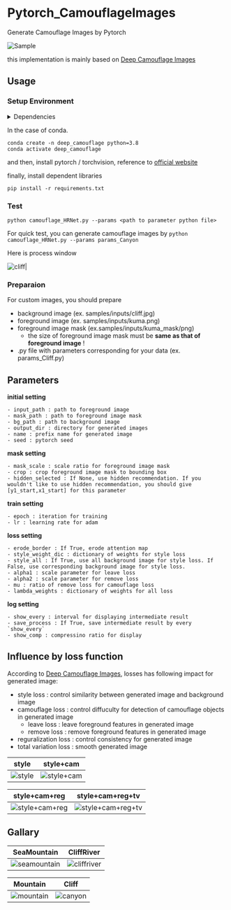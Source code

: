 # Pytorch_CamouflageImages
Generate Camouflage Images by Pytorch


![Sample](samples/camouflages/camouflage_canyon.png)

this implementation is mainly based on [Deep Camouflage Images](http://zhangqing-home.net/files/papers/2020/aaai2020.pdf) 

## Usage
### Setup Environment
<details>
<summary> Dependencies </summary>

- PyTorch (>= 1.7)
- torchvision
- tqdm
- albumentations
- scikit-learn==0.23.2
- opencv-contrib
</details>

In the case of conda.

```
conda create -n deep_camouflage python=3.8
conda activate deep_camouflage
```
and then, install pytorch / torchvision, reference to [official website](https://pytorch.org/get-started/locally/)

finally, install dependent libraries
```
pip install -r requirements.txt
```

### Test
```python camouflage_HRNet.py --params <path to parameter python file>```

For quick test, you can generate camouflage images by ```python camouflage_HRNet.py --params params_Canyon```

Here is process window

![cliff](samples/camouflages/window.png)|


### Preparaion
For custom images, you should prepare 
- background image (ex. samples/inputs/cliff.jpg)
- foreground image (ex. samples/inputs/kuma.png)
- foreground image mask (ex.samples/inputs/kuma_mask/png)
    - the size of foreground image mask must be **same as that of foreground image** !
- .py file with parameters corresponding for your data (ex. params_Cliff.py)

## Parameters
**initial setting**
```
- input_path : path to foreground image
- mask_path : path to foreground image mask
- bg_path : path to background image
- output_dir : directory for generated images
- name : prefix name for generated image
- seed : pytorch seed
```

**mask setting**
```
- mask_scale : scale ratio for foreground image mask
- crop : crop foreground image mask to bounding box
- hidden_selected : If None, use hidden recommendation. If you wouldn't like to use hidden recommendation, you should give [y1_start,x1_start] for this parameter
```

**train setting**
```
- epoch : iteration for training
- lr : learning rate for adam
```

**loss setting**
```
- erode_border : If True, erode attention map
- style_weight_dic : dictionary of weights for style loss
- style_all : If True, use all background image for style loss. If False, use corresponding background image for style loss.
- alpha1 : scale parameter for leave loss
- alpha2 : scale parameter for remove loss
- mu : ratio of remove loss for camouflage loss
- lambda_weights : dictionary of weights for all loss
```

**log setting**
```
- show_every : interval for displaying intermediate result
- save_process : If True, save intermediate result by every `show_every`
- show_comp : compressino ratio for display
```

## Influence by loss function
According to [Deep Camouflage Images](http://zhangqing-home.net/files/papers/2020/aaai2020.pdf), losses has following impact for generated image:

- style loss : control similarity between generated image and background image
- camouflage loss : control diffuculty for detection of camouflage objects in generated image
    - leave loss : leave foreground features in generated image
    - remove loss : remove foreground features in generated image
- reguralization loss : control consistency for generated image
- total variation loss : smooth generated image

|style|style+cam|
|---|---|
|![style](samples/camouflages/camouflage_style.png)|![style+cam](samples/camouflages/camouflage_style+cam.png)|

|style+cam+reg|style+cam+reg+tv|
|---|---|
|![style+cam+reg](samples/camouflages/camouflage_style+cam+reg.png)|![style+cam+reg+tv](samples/camouflages/camouflage_canyon.png)|

## Gallary

|SeaMountain|CliffRiver|
|---|---|
|![seamountain](samples/camouflages/camouflage_seamountain.png)|![cliffriver](samples/camouflages/camouflage_cliffriver.png)|

|Mountain|Cliff|
|---|---|
|![mountain](samples/camouflages/camouflage_mountain.png)|![canyon](samples/camouflages/camouflage_cliff.png)|
